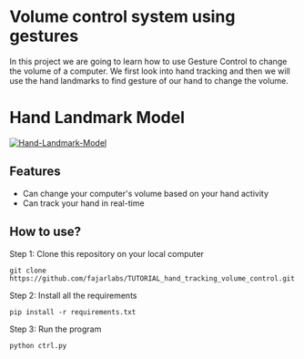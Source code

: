 # Volume control system using gestures
In this project we are going to learn how to use Gesture Control to change the volume of a computer. 
We first look into hand tracking and then we will use the hand landmarks to find gesture of our hand to change the volume.

# Hand Landmark Model
<a href="https://ibb.co/8Kpx7s9"><img src="https://i.ibb.co/cgH8r3Q/Hand-Landmark-Model.png" alt="Hand-Landmark-Model" border="0"></a>

## Features
* Can change your computer's volume based on your hand activity
* Can track your hand in real-time

## How to use?
Step 1:
Clone this repository on your local computer

`git clone https://github.com/fajarlabs/TUTORIAL_hand_tracking_volume_control.git`

Step 2:
Install all the requirements

`pip install -r requirements.txt`

Step 3:
Run the program

`python ctrl.py`
